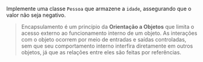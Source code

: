 Implemente uma classe `Pessoa` que armazene a `idade`, assegurando que o valor não seja negativo.

>Encapsulamento é um princípio da **Orientação a Objetos** que limita o acesso externo ao funcionamento interno de um objeto. As interações com o objeto ocorrem por meio de entradas e saídas controladas,
>sem que seu comportamento interno interfira diretamente em outros objetos, já que as relações entre eles são feitas por referências.
